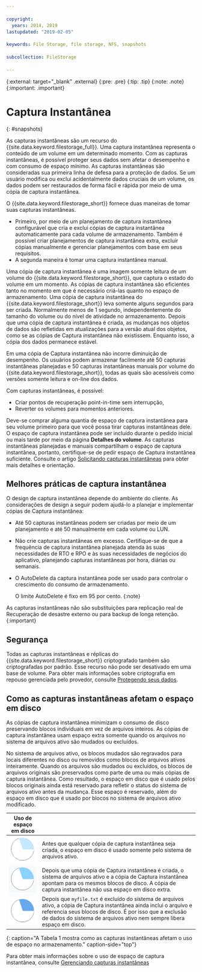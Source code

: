 ```yaml
---

copyright:
  years: 2014, 2019
lastupdated: "2019-02-05"

keywords: File Storage, file storage, NFS, snapshots

subcollection: FileStorage

---
```

{:external: target="_blank" .external}
{:pre: .pre}
{:tip: .tip}
{:note: .note}
{:important: .important}

# Captura Instantânea
{: #snapshots}

As capturas instantâneas são um recurso do {{site.data.keyword.filestorage_full}}. Uma captura instantânea representa o conteúdo de um volume em um determinado momento. Com as capturas instantâneas, é possível proteger seus dados sem afetar o desempenho e com consumo de espaço mínimo. As capturas instantâneas são consideradas sua primeira linha de defesa para a proteção de dados. Se um usuário modifica ou exclui acidentalmente dados cruciais de um volume, os dados podem ser restaurados de forma fácil e rápida por meio de uma cópia de captura instantânea.

O {{site.data.keyword.filestorage_short}} fornece duas maneiras de tomar suas capturas instantâneas.

* Primeiro, por meio de um planejamento de captura instantânea configurável que cria e exclui cópias de captura instantânea automaticamente para cada volume de armazenamento. Também é possível criar planejamentos de captura instantânea extra, excluir cópias manualmente e gerenciar planejamentos com base em seus requisitos.
* A segunda maneira é tomar uma captura instantânea manual.

Uma cópia de captura instantânea é uma imagem somente leitura de um volume do {{site.data.keyword.filestorage_short}}, que captura o estado do volume em um momento. As cópias de captura instantânea são eficientes tanto no momento em que é necessário criá-las quanto no espaço de armazenamento. Uma cópia de captura instantânea do {{site.data.keyword.filestorage_short}} leva somente alguns segundos para ser criada. Normalmente menos de 1 segundo, independentemente do tamanho do volume ou do nível de atividade no armazenamento. Depois que uma cópia de captura instantânea é criada, as mudanças nos objetos de dados são refletidas em atualizações para a versão atual dos objetos, como se as cópias de Captura instantânea não existissem. Enquanto isso, a cópia dos dados permanece estável.

Em uma cópia de Captura instantânea não incorre diminuição de desempenho. Os usuários podem armazenar facilmente até 50 capturas instantâneas planejadas e 50 capturas instantâneas manuais por volume do {{site.data.keyword.filestorage_short}}, todas as quais são acessíveis como versões somente leitura e on-line dos dados.

Com capturas instantâneas, é possível:

- Criar pontos de recuperação point-in-time sem interrupção,
- Reverter os volumes para momentos anteriores.

Deve-se comprar alguma quantia de espaço de captura instantânea para seu volume primeiro para que você possa tirar capturas instantâneas dele. O espaço de captura instantânea pode ser incluído durante o pedido inicial ou mais tarde por meio da página **Detalhes do volume**. As capturas instantâneas planejadas e manuais compartilham o espaço de captura instantânea, portanto, certifique-se de pedir espaço de Captura instantânea suficiente. Consulte o artigo [Solicitando capturas instantâneas](/docs/infrastructure/FileStorage?topic=FileStorage-ordering-snapshots) para
obter mais detalhes e orientação.

## Melhores práticas de captura instantânea

O design de captura instantânea depende do ambiente do cliente. As considerações de design a seguir podem ajudá-lo a planejar e implementar cópias de Captura instantânea:
- Até 50 capturas instantâneas podem ser criadas por meio de um planejamento e até 50 manualmente em cada volume ou LUN.
- Não crie capturas instantâneas em excesso. Certifique-se de que a frequência de captura instantânea planejada atenda às suas necessidades de RTO e RPO e às suas necessidades de negócios do aplicativo, planejando capturas instantâneas por hora, diárias ou semanais.
- O AutoDelete da captura instantânea pode ser usado para controlar o crescimento do consumo de armazenamento.

  O limite AutoDelete é fixo em 95 por cento.
  {:note}

As capturas instantâneas não são substituições para replicação real de Recuperação de desastre externo ou para backup de longa retenção.
{:important}

## Segurança

Todas as capturas instantâneas e réplicas do {{site.data.keyword.filestorage_short}} criptografado também são criptografadas por padrão. Esse recurso não pode ser desativado em uma base de volume. Para obter mais informações sobre criptografia em repouso gerenciada pelo provedor, consulte [Protegendo seus dados](/docs/infrastructure/FileStorage?topic=FileStorage-encryption).

## Como as capturas instantâneas afetam o espaço em disco

As cópias de captura instantânea minimizam o consumo de disco preservando blocos individuais em vez de arquivos inteiros. As cópias de captura instantânea usam espaço extra somente quando os arquivos no sistema de arquivos ativo são mudados ou excluídos.

No sistema de arquivos ativo, os blocos mudados são regravados para locais diferentes no disco ou removidos como blocos de arquivos ativos inteiramente. Quando os arquivos são mudados ou excluídos, os blocos de arquivos originais são preservados como parte de uma ou mais cópias de captura instantânea. Como resultado, o espaço em disco que é usado pelos blocos originais ainda está reservado para refletir o status do sistema de arquivos ativo antes da mudança. Esse espaço é reservado, além do espaço em disco que é usado por blocos no sistema de arquivos ativo modificado.

| Uso de espaço em disco |   |
|-----|-----|
| ![O espaço que é usado antes da obtenção da cópia de captura instantânea](/images/bfcircle1.png "Antes da cópia de captura instantânea") | Antes que qualquer cópia de captura instantânea seja criada, o espaço em disco é usado somente pelo sistema de arquivos ativo. |
| ![O espaço que é usado quando uma cópia de captura instantânea é obtida](/images/bfcircle3.png "Depois da cópia de captura instantânea") | Depois que uma cópia de Captura instantânea é criada, o sistema de arquivos ativo e a cópia de Captura instantânea apontam para os mesmos blocos de disco. A cópia de captura instantânea não usa espaço em disco extra.  |
| ![O espaço que é usado quando algo muda depois que uma cópia de captura instantânea é obtida](/images/bfcircle2.png "Mudanças depois da cópia de captura instantânea") | Depois que `myfile.txt` é excluído do sistema de arquivos ativo, a cópia de Captura instantânea ainda inclui o arquivo e referencia seus blocos de disco. É por isso que a exclusão de dados do sistema de arquivos ativo nem sempre libera espaço em disco. |
{: caption="A Tabela 1 mostra como as capturas instantâneas afetam o uso de espaço no armazenamento." caption-side="top"}


Para obter mais informações sobre o uso de espaço de captura instantânea, consulte [Gerenciando capturas instantâneas](/docs/infrastructure/FileStorage?topic=FileStorage-managingSnapshots)
